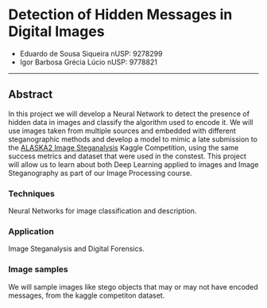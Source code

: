 # Detection of Hidden Messages in Digital Images
* Eduardo de Sousa Siqueira		nUSP: 9278299
* Igor Barbosa Grécia Lúcio		nUSP: 9778821
---

## Abstract

In this project we will develop a Neural Network to detect the presence of hidden data in images and classify the algorithm used to encode it. We will use images taken from multiple sources and embedded with different steganographic methods and develop a model to mimic a late submission to the [ALASKA2 Image Steganalysis](https://www.kaggle.com/c/alaska2-image-steganalysis/overview) Kaggle Competition, using the same success metrics and dataset that were used in the constest. This project will allow us to learn about both Deep Learning applied to images and Image Steganography as part of our Image Processing course.

### Techniques
Neural Networks for image classification and description.

### Application
Image Steganalysis and Digital Forensics.

### Image samples
We will sample images like stego objects that may or may not have encoded messages, from the kaggle competiton dataset.
